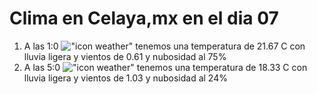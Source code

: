 # Clima en Celaya,mx en el dia 07

1. A las 1:0 !["icon weather"](http://openweathermap.org/img/w/10n.png) tenemos una temperatura de 21.67 C con lluvia ligera y  vientos de 0.61 y nubosidad al 75%
1. A las 5:0 !["icon weather"](http://openweathermap.org/img/w/10n.png) tenemos una temperatura de 18.33 C con lluvia ligera y  vientos de 1.03 y nubosidad al 24%
